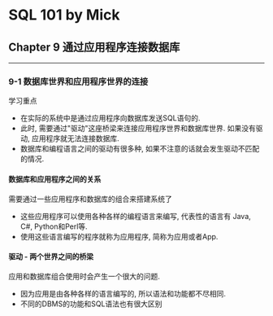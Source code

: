 # SQL 101 by Mick #
## Chapter 9 通过应用程序连接数据库 ##


---
### 9-1 数据库世界和应用程序世界的连接 ###

学习重点
- 在实际的系统中是通过应用程序向数据库发送SQL语句的.
- 此时, 需要通过"驱动"这座桥梁来连接应用程序世界和数据库世界. 如果没有驱动, 应用程序就无法连接数据库.
- 数据库和编程语言之间的驱动有很多种, 如果不注意的话就会发生驱动不匹配的情况.


#### 数据库和应用程序之间的关系 ####

需要通过一些应用程序和数据库的组合来搭建系统了
- 这些应用程序可以使用各种各样的编程语言来编写, 代表性的语言有 Java, C#, Python和Perl等. 
- 使用这些语言编写的程序就称为应用程序, 简称为应用或者App.

#### 驱动 - 两个世界之间的桥梁 ####

应用和数据库组合使用时会产生一个很大的问题. 
- 因为应用是由各种各样的语言编写的, 所以语法和功能都不尽相同. 
- 不同的DBMS的功能和SQL语法也有很大区别

